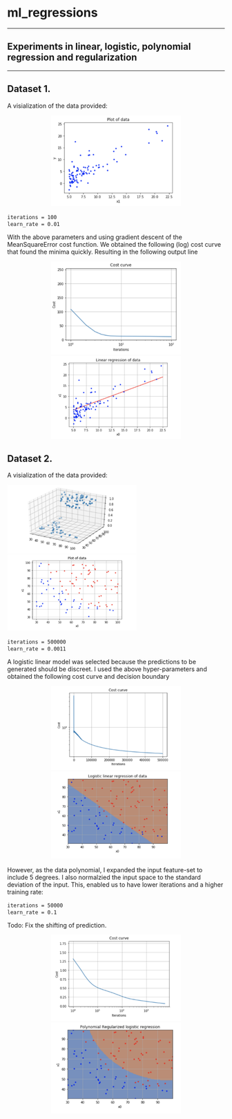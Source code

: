 #  ml_regressions

---

## Experiments in linear, logistic, polynomial regression and regularization

---

## Dataset 1.

A visialization of the data provided:

<p align="center">
  <img width="300"  src="/figures/figureinitial.png">
</p>

```
iterations = 100
learn_rate = 0.01
```
With the above parameters and using gradient descent of the MeanSquareError cost function. We obtained the following (log) cost curve that found the minima quickly. Resulting in the following output line

<p align="center">
  <img width="300"  src="/figures/firstcost.png">
  <img width="300"  src="/figures/firstboundary.png">
</p>

## Dataset 2.

A visialization of the data provided:

<p align="left">
  <img width="300"  src="/figures/figureinitial_2.png">
  <img width="300"  src="/figures/figureinitial_3.png">
</p>

```
iterations = 500000
learn_rate = 0.0011
```
A logistic linear model was selected because the predictions to be generated should be discreet. I used the above hyper-parameters and obtained the following cost curve and decision boundary

<p align="center">
  <img width="300"  src="/figures/firstcost_2.png">
  <img width="300"  src="/figures/firstresult_2.png">
</p>

However, as the data polynomial, I expanded the input feature-set to include 5 degrees. I also normalzied the input space to the standard deviation of the input. This, enabled us to have lower iterations and a higher training rate:

```
iterations = 50000
learn_rate = 0.1
```
Todo: Fix the shifting of prediction.
<p align="center">
  <img width="300"  src="/figures/firstcost_3.png">
  <img width="300"  src="/figures/firstresult_3.png">
</p>

